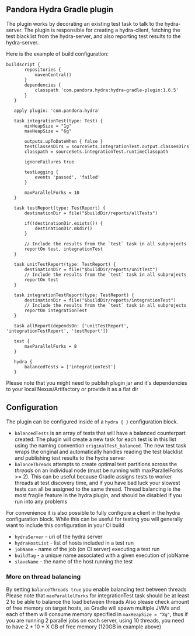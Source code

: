 ## Pandora Hydra Gradle plugin ##

The plugin works by decorating an existing test task to talk to the hydra-server.
The plugin is responsible for creating a hydra-client, fetching the test blacklist from the hydra-server, and also reporting test results
to the hydra-server. 

Here is the example of build configuration: 
```
buildscript {
       repositories {
           mavenCentral()
       }
       dependencies {
           classpath 'com.pandora.hydra:hydra-gradle-plugin:1.6.5'
       }
   }
   
   apply plugin: 'com.pandora.hydra'
   
   task integrationTest(type: Test) {
       minHeapSize = "1g"
       maxHeapSize = "6g"
   
       outputs.upToDateWhen { false }
       testClassesDirs = sourceSets.integrationTest.output.classesDirs
       classpath = sourceSets.integrationTest.runtimeClasspath
   
       ignoreFailures true
   
       testLogging {
           events 'passed', 'failed'
       }
   
       maxParallelForks = 10
   }
   
   task testReport(type: TestReport) {
       destinationDir = file("$buildDir/reports/allTests")
   
       if(!destinationDir.exists()) {
           destinationDir.mkdir()
       }
   
       // Include the results from the `test` task in all subprojects
       reportOn test, integrationTest
   }
   
   task unitTestReport(type: TestReport) {
       destinationDir = file("$buildDir/reports/unitTest")
       // Include the results from the `test` task in all subprojects
       reportOn test
   }
   
   task integrationTestReport(type: TestReport) {
       destinationDir = file("$buildDir/reports/integrationTest")
       // Include the results from the `test` task in all subprojects
       reportOn integrationTest
   }
   
   task allReport(dependsOn: ['unitTestReport', 'integrationTestReport', 'testReport'])
   
   test {
       maxParallelForks = 8
   }
   
   hydra {
       balancedTests = ['integrationTest']
   }
```
Please note that you might need to publish plugin jar and it's dependencies to your local Nexus/Artifactory or provide it as a flat dir


## Configuration

The plugin can be configured inside of a `hydra { }` configuration block.

+ `balancedTests` is an array of tests that will have a balanced counterpart created. The plugin will create a new task for 
each test is in this list using the naming convention `originalTest_balanced`. The new test task wraps the original and automatically
handles reading the test blacklist and publishing test results to the hydra server
+ `balanceThreads` attempts to create optimal test partitions across the _threads_ on an individual node (must be running with maxParallelForks >= 2).
This can be useful because Gradle assigns tests to worker threads at test discovery time, and if you have bad luck your slowest tests
can all be assigned to the same thread. Thread balancing is the most fragile feature in the hydra plugin, and should be disabled if you run
into any problems

For convenience it is also possible to fully configure a client in the hydra configuration block. While this can be useful for testing
you will generally want to include this configuration in your CI build

+ `hydraServer` - uri of the hydra server
+ `hydraHostList` - list of hosts included in a test run
+ `jobName` - name of the job (on CI server) executing a test run
+ `buildTag` - a unique name associated with a given execution of jobName
+ `slaveName` - the name of the host running the test

### More on thread balancing 

By setting `balanceThreads true` you enable balancing test between threads
Please note that `maxParallelForks` for integrationTest task should be at least 2 to be able to balance the load between threads
Also please check amount of free memory on target hosts, as Gradle will spawn multiple JVMs and each of them will consume
memory specified in `maxHeapSize = "Xg"`, thus if you are running 2 parallel jobs on each server, using 10 threads,
you need to have 2 * 10 * X GB of free memory (120GB in example above)



